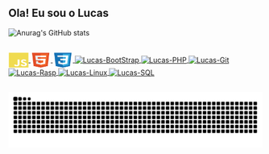 ## Ola! Eu sou o Lucas
![Anurag's GitHub stats](https://github-readme-stats.vercel.app/api?username=lferreirasm&show_icons=true&theme=dracula)
<div style="display: inline_block"><br>
  <a href="https://github.com/lferreirasm">
  <img align="center" alt="Lucas-Js" height="30" width="40" src="https://raw.githubusercontent.com/devicons/devicon/master/icons/javascript/javascript-plain.svg"/>
  <img align="center" alt="Lucas-HTML" height="30" width="40" src="https://raw.githubusercontent.com/devicons/devicon/master/icons/html5/html5-original.svg"/>
  <img align="center" alt="Lucas-CSS" height="30" width="40" src="https://raw.githubusercontent.com/devicons/devicon/master/icons/css3/css3-original.svg"/>
  <img align="center" alt="Lucas-BootStrap" height="30" width="40" src="https://cdn.jsdelivr.net/gh/devicons/devicon/icons/bootstrap/bootstrap-plain.svg"/>
  <img align="center" alt="Lucas-PHP" height="30" width="40" src="https://cdn.jsdelivr.net/gh/devicons/devicon/icons/php/php-plain.svg"/>
  <img align="center" alt="Lucas-Git" height="30" width="40" src="https://cdn.jsdelivr.net/gh/devicons/devicon/icons/git/git-original.svg"/>
  <img align="center" alt="Lucas-Rasp" height="30" width="40" src="https://cdn.jsdelivr.net/gh/devicons/devicon/icons/raspberrypi/raspberrypi-original.svg"/>
  <img align="center" alt="Lucas-Linux" height="30" width="40" src="https://cdn.jsdelivr.net/gh/devicons/devicon/icons/ubuntu/ubuntu-plain.svg"/>
  <img align="center" alt="Lucas-SQL" height="30" width="40" src="https://cdn.jsdelivr.net/gh/devicons/devicon/icons/mysql/mysql-original.svg"/>
  
  ##
 
  ![Snake animation](https://github.com/lferreirasm/lferreirasm/blob/output/github-contribution-grid-snake.svg)
 
</div>
